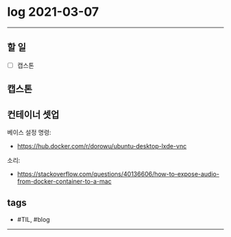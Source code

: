 # log 2021-03-07

--------------------------

## 할 일

- [ ] 캡스톤



## 캡스톤


## 컨테이너 셋업

베이스 설정 명령:
- https://hub.docker.com/r/dorowu/ubuntu-desktop-lxde-vnc
  
소리:
- https://stackoverflow.com/questions/40136606/how-to-expose-audio-from-docker-container-to-a-mac




## tags
- \#TIL, \#blog

--------------------------

